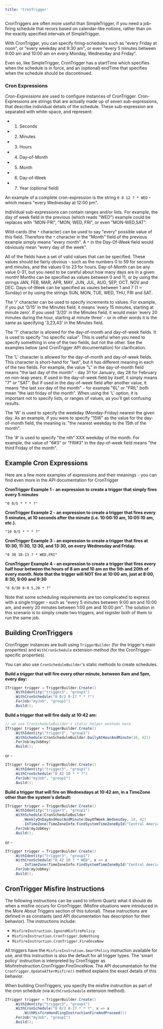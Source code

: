 ```yaml
---
title: 'CronTrigger'
---
```


CronTriggers are often more useful than SimpleTrigger, if you need a job-firing schedule that recurs based on calendar-like notions, 
rather than on the exactly specified intervals of SimpleTrigger.

With CronTrigger, you can specify firing-schedules such as "every Friday at noon", or "every weekday and 9:30 am", 
or even "every 5 minutes between 9:00 am and 10:00 am on every Monday, Wednesday and Friday".

Even so, like SimpleTrigger, CronTrigger has a startTime which specifies when the schedule is in force, and an (optional) 
endTime that specifies when the schedule should be discontinued.

### Cron Expressions

_Cron-Expressions_ are used to configure instances of CronTrigger. Cron-Expressions are strings that are actually made up 
of seven sub-expressions, that describe individual details of the schedule. These sub-expression are separated with white-space, and represent:

* 1. Seconds
* 2. Minutes
* 3. Hours
* 4. Day-of-Month
* 5. Month
* 6. Day-of-Week
* 7. Year (optional field)

An example of a complete cron-expression is the string `0 0 12 ? * WED` - which means "every Wednesday at 12:00 pm".

Individual sub-expressions can contain ranges and/or lists. For example, the day of week field in the previous (which reads "WED")
example could be replaces with "MON-FRI", "MON, WED, FRI", or even "MON-WED,SAT".

Wild-cards (the `*` character) can be used to say "every" possible value of this field. Therefore the `*` character in the
"Month" field of the previous example simply means "every month". A `*` in the Day-Of-Week field would obviously mean "every day of the week".

All of the fields have a set of valid values that can be specified. These values should be fairly obvious - such as the numbers 
0 to 59 for seconds and minutes, and the values 0 to 23 for hours. Day-of-Month can be any value 0-31, but you need to be careful 
about how many days are in a given month! Months can be specified as values between 0 and 11, or by using the strings 
JAN, FEB, MAR, APR, MAY, JUN, JUL, AUG, SEP, OCT, NOV and DEC. Days-of-Week can be specified as vaules between 1 and 7 (1 = Sunday) 
or by using the strings SUN, MON, TUE, WED, THU, FRI and SAT.

The '/' character can be used to specify increments to values. For example, if you put '0/15' in the Minutes field, it means 'every 15 minutes,
starting at minute zero'. If you used '3/20' in the Minutes field, it would mean 'every 20 minutes during the hour, 
starting at minute three' - or in other words it is the same as specifying '3,23,43' in the Minutes field.

The '?' character is allowed for the day-of-month and day-of-week fields. It is used to specify "no specific value". 
This is useful when you need to specify something in one of the two fields, but not the other. 
See the examples below (and CronTrigger API documentation) for clarification.

The 'L' character is allowed for the day-of-month and day-of-week fields. This character is short-hand for "last", 
but it has different meaning in each of the two fields. For example, the value "L" in the day-of-month field means 
"the last day of the month" - day 31 for January, day 28 for February on non-leap years. If used in the day-of-week field by itself, 
it simply means "7" or "SAT". But if used in the day-of-week field after another value, it means "the last xxx day of the month" - 
for example "6L" or "FRIL" both mean "the last friday of the month". When using the 'L' option, it is important not to specify lists, 
or ranges of values, as you'll get confusing results.

The 'W' is used to specify the weekday (Monday-Friday) nearest the given day. As an example, if you were to specify "15W" as the value for the day-of-month field, the meaning is: "the nearest weekday to the 15th of the month".

The '#' is used to specify "the nth" XXX weekday of the month. For example, the value of "6#3" or "FRI#3" in the day-of-week field means "the third Friday of the month".

## Example Cron Expressions

Here are a few more examples of expressions and their meanings - you can find even more in the API documentation for CronTrigger

**CronTrigger Example 1 - an expression to create a trigger that simply fires every 5 minutes**

    "0 0/5 * * * ?"

**CronTrigger Example 2 - an expression to create a trigger that fires every 5 minutes, at 10 seconds after the minute (i.e. 10:00:10 am, 10:05:10 am, etc.).**

    "10 0/5 * * * ?"

**CronTrigger Example 3 - an expression to create a trigger that fires at 10:30, 11:30, 12:30, and 13:30, on every Wednesday and Friday.**

    "0 30 10-13 ? * WED,FRI"

**CronTrigger Example 4 - an expression to create a trigger that fires every half hour between the hours of 8 am and 10 am on the 5th and 20th of every month. 
Note that the trigger will NOT fire at 10:00 am, just at 8:00, 8:30, 9:00 and 9:30**

    "0 0/30 8-9 5,20 * ?"

Note that some scheduling requirements are too complicated to express with a single trigger - such as "every 5 minutes between 9:00 am and 10:00 am, 
and every 20 minutes between 1:00 pm and 10:00 pm". The solution in this scenario is to simply create two triggers, and register both of them to run the same job.


## Building CronTriggers

CronTrigger instances are built using `TriggerBuilder` (for the trigger's main properties) and `WithCronSchedule`
extension method (for the CronTrigger-specific properties).

You can also use `CronScheduleBuilder`'s static methods to create schedules.

**Build a trigger that will fire every other minute, between 8am and 5pm, every day:**

```csharp
ITrigger trigger = TriggerBuilder.Create()
    .WithIdentity("trigger3", "group1")
    .WithCronSchedule("0 0/2 8-17 * * ?")
    .ForJob("myJob", "group1")
    .Build();
```

**Build a trigger that will fire daily at 10:42 am:**

```csharp
// we use CronScheduleBuilder's static helper methods here
ITrigger trigger = TriggerBuilder.Create()
    .WithIdentity("trigger3", "group1")
    .WithSchedule(CronScheduleBuilder.DailyAtHourAndMinute(10, 42))
    .ForJob(myJobKey)
    .Build();
```

or -

```csharp
ITrigger trigger = TriggerBuilder.Create()
    .WithIdentity("trigger3", "group1")
    .WithCronSchedule("0 42 10 * * ?")
    .ForJob("myJob", "group1")
    .Build();
```
	
**Build a trigger that will fire on Wednesdays at 10:42 am, in a TimeZone other than the system's default:**

```csharp
ITrigger trigger = TriggerBuilder.Create()
    .WithIdentity("trigger3", "group1")
    .WithSchedule(CronScheduleBuilder
        .WeeklyOnDayAndHourAndMinute(DayOfWeek.Wednesday, 10, 42)
        .InTimeZone(TimeZoneInfo.FindSystemTimeZoneById("Central America Standard Time")))
    .ForJob(myJobKey)
    .Build();
```
or -

```csharp
ITrigger trigger = TriggerBuilder.Create()
    .WithIdentity("trigger3", "group1")
    .WithCronSchedule("0 42 10 ? * WED", x => x
        .InTimeZone(TimeZoneInfo.FindSystemTimeZoneById("Central America Standard Time")))
    .ForJob(myJobKey)
    .Build();
```

## CronTrigger Misfire Instructions

The following instructions can be used to inform Quartz what it should do when a misfire occurs for CronTrigger. 
(Misfire situations were introduced in the More About Triggers section of this tutorial). These instructions are defined in  as
constants (and API documentation has description for their behavior). The instructions include:

* `MisfireInstruction.IgnoreMisfirePolicy`
* `MisfireInstruction.CronTrigger.DoNothing`
* `MisfireInstruction.CronTrigger.FireOnceNow`

All triggers have the `MisfireInstrution.SmartPolicy` instruction available for use, and this instruction is also the default for all trigger types. 
The 'smart policy' instruction is interpreted by CronTrigger as MisfireInstruction.CronTrigger.FireOnceNow. The API documentation for the 
`CronTrigger.UpdateAfterMisfire()` method explains the exact details of this behavior.

When building CronTriggers, you specify the misfire instruction as part of the cron schedule (via `WithCronSchedule` extension method):

```csharp
ITrigger trigger = TriggerBuilder.Create()
    .WithIdentity("trigger3", "group1")
    .WithCronSchedule("0 0/2 8-17 * * ?", x => x
        .WithMisfireHandlingInstructionFireAndProceed())
    .ForJob("myJob", "group1")
    .Build();
```
